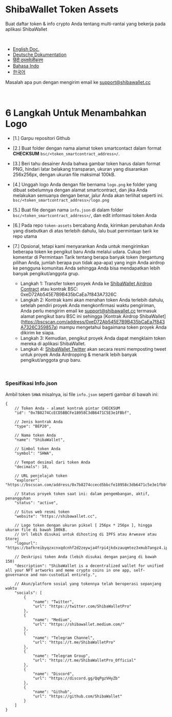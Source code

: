 # ShibaWallet Token Assets
Buat daftar token & info crypto Anda tentang multi-rantai yang bekerja pada aplikasi ShibaWallet

<br/>

- [English Doc.](https://github.com/ShibaWallet/token-assets/) <br/>
- [Deutsche Dokumentation](https://github.com/ShibaWallet/token-assets/blob/main/README-German.md) <br/>
- [हिंदी दस्तावेज़ीकरण](https://github.com/ShibaWallet/token-assets/blob/main/README-Hindi.md) <br/>
- [Bahasa Indo](https://github.com/ShibaWallet/token-assets/blob/main/README-Indonesian.md) <br/>
- [한국어](https://github.com/ShibaWallet/token-assets/blob/main/README-Korean.md) <br/>

Masalah apa pun dengan mengirim email ke support@shibawallet.cc

<br/>

# <a name="IndonesianDoc"></a> 6 Langkah Untuk Menambahkan Logo
- [1.] Garpu repositori Github

- [2.] Buat folder dengan nama alamat token smartcontact dalam format **CHECKSUM** `bsc/<token_smartcontract_address>/`.

- [3.] Beri tahu desainer Anda bahwa gambar token harus dalam format PNG, hindari latar belakang transparan, ukuran yang disarankan 256x256px, dengan ukuran file maksimal 100kB.

- [4.] Unggah logo Anda dengan file bernama `logo.png` ke folder yang dibuat sebelumnya dengan alamat smartcontract, dan jika Anda melakukan semuanya dengan benar, jalur Anda akan terlihat seperti ini. `bsc/<token_smartcontract_address>/logo.png`

- [5.] Buat file dengan nama `info.json` di dalam folder `bsc/<token_smartcontract_address>/`, dan edit informasi token Anda

- [6.] Pada repo `token-assets` bercabang Anda, kirimkan perubahan Anda yang disebutkan di atas terlebih dahulu, lalu buat permintaan tarik ke repo utama

- [7.] Opsional, tetapi kami menyarankan Anda untuk mengirimkan beberapa token ke pengikut baru Anda melalui udara. Cukup beri komentar di Permintaan Tarik tentang berapa banyak token (tergantung pilihan Anda, jumlah berapa pun tidak apa-apa) yang ingin Anda airdrop ke pengguna komunitas Anda sehingga Anda bisa mendapatkan lebih banyak pengikut/anggota grup.
   - Langkah 1: Transfer token proyek Anda ke [ShibaWallet Airdrop Contract](https://bscscan.com/address/0xeD72Ab545E7B9B435bCaEa7f843A7326C359857a) atau kontrak BSC: 0xeD72Ab545E7B9B435bCaEa7f843A7326C
   - Langkah 2: Kontrak kami akan menahan token Anda terlebih dahulu, setelah pendiri proyek Anda mengkonfirmasi waktu pengiriman, Anda perlu mengirim email ke support@shibawallet.cc termasuk alamat pengikut baru BSC ini sehingga [Kontrak Airdrop ShibaWallet] (https://bscscan.com/address/0xeD72Ab545E7B9B435bCaEa7f843A7326C359857a) mampu mengetahui bagaimana token proyek Anda dikirim ke siapa.
   - Langkah 3: Kemudian, pengikut proyek Anda dapat mengklaim token mereka di aplikasi ShibaWallet.
   - Langkah 4: [ShibaWallet Twitter](https://twitter.com/ShibaWalletPro) akan secara resmi memposting tweet untuk proyek Anda Airdropping & menarik lebih banyak pengikut/anggota grup baru.
   
<br/>

### Spesifikasi Info.json

Ambil token `SHWA` misalnya, isi file `info.json` seperti gambar di bawah ini:
```
{
    // Token Anda - alamat kontrak pintar CHECKSUM
    "id": "0x7B8274CcECD5BBCFe18958C3dB6471C5E3e1FBbf",  

    // Jenis kontrak Anda
    "type": "BEP20",

    // Nama token Anda
    "name": "ShibaWallet",

    // Simbol token Anda
    "symbol": "SHWA",

    // Tempat desimal dari token Anda
    "decimals": 18,

    // URL penjelajah token
    "explorer": "https://bscscan.com/address/0x7b8274ccecd5bbcfe18958c3db6471c5e3e1fbbf",

    // Status proyek token saat ini: dalam pengembangan, aktif, penangguhan
    "status": "active",

    // Situs web resmi token
    "website": "https://shibawallet.cc",

    // Logo token dengan ukuran piksel [ 256px * 256px ], hingga ukuran file di bawah 100kB. 
    // Url lebih disukai untuk dihosting di IPFS atau Arweave atau Storej
    "logourl": "https://bafkreibyqzxcnxqdcnhf2d2zeywja4frpi4jkdxzauqmtez3xmub7angz4.ipfs.dweb.link",

    // Deskripsi token Anda (lebih disukai dengan panjang di bawah 150)
    "description": "ShibaWallet is a decentralized wallet for unified all your NFT artworks and meme crypto coins in one app, self-governance and non-custodial entirely.",

    // Akun/platform sosial yang tokennya telah beroperasi sepanjang waktu
    "socials": [
        {
            "name": "Twitter",
            "url": "https://twitter.com/ShibaWalletPro"
        },
        {
            "name": "Medium",
            "url": "https://shibawallet.medium.com/"
        },
        {
            "name": "Telegram Channel",
            "url": "https://t.me/ShibaWalletPro"
        },
        {
            "name": "Telegram Group",
            "url": "https://t.me/ShibaWalletPro_Official"
        },
        {
            "name": "Discord",
            "url": "https://discord.gg/QqPgzVHyZb"
        },
        {
            "name": "Github",
            "url": "https://github.com/ShibaWallet"
        }
    ]
}
```